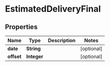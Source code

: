 
# EstimatedDeliveryFinal

## Properties
Name | Type | Description | Notes
------------ | ------------- | ------------- | -------------
**date** | **String** |  |  [optional]
**offset** | **Integer** |  |  [optional]



